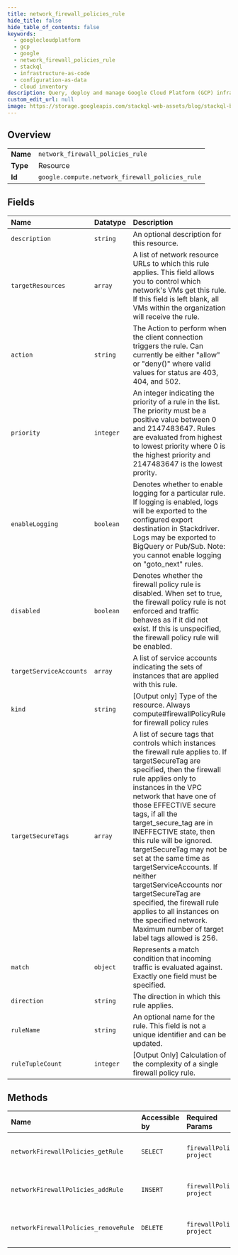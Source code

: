 ```yaml
---
title: network_firewall_policies_rule
hide_title: false
hide_table_of_contents: false
keywords:
  - googlecloudplatform
  - gcp
  - google
  - network_firewall_policies_rule
  - stackql
  - infrastructure-as-code
  - configuration-as-data
  - cloud inventory
description: Query, deploy and manage Google Cloud Platform (GCP) infrastructure and resources using SQL
custom_edit_url: null
image: https://storage.googleapis.com/stackql-web-assets/blog/stackql-blog-post-featured-image.png
---
```

  
    

## Overview
<table><tbody>
<tr><td><b>Name</b></td><td><code>network_firewall_policies_rule</code></td></tr>
<tr><td><b>Type</b></td><td>Resource</td></tr>
<tr><td><b>Id</b></td><td><code>google.compute.network_firewall_policies_rule</code></td></tr>
</tbody></table>

## Fields
| Name | Datatype | Description |
|:-----|:---------|:------------|
| `description` | `string` | An optional description for this resource. |
| `targetResources` | `array` | A list of network resource URLs to which this rule applies. This field allows you to control which network's VMs get this rule. If this field is left blank, all VMs within the organization will receive the rule. |
| `action` | `string` | The Action to perform when the client connection triggers the rule. Can currently be either "allow" or "deny()" where valid values for status are 403, 404, and 502. |
| `priority` | `integer` | An integer indicating the priority of a rule in the list. The priority must be a positive value between 0 and 2147483647. Rules are evaluated from highest to lowest priority where 0 is the highest priority and 2147483647 is the lowest prority. |
| `enableLogging` | `boolean` | Denotes whether to enable logging for a particular rule. If logging is enabled, logs will be exported to the configured export destination in Stackdriver. Logs may be exported to BigQuery or Pub/Sub. Note: you cannot enable logging on "goto_next" rules. |
| `disabled` | `boolean` | Denotes whether the firewall policy rule is disabled. When set to true, the firewall policy rule is not enforced and traffic behaves as if it did not exist. If this is unspecified, the firewall policy rule will be enabled. |
| `targetServiceAccounts` | `array` | A list of service accounts indicating the sets of instances that are applied with this rule. |
| `kind` | `string` | [Output only] Type of the resource. Always compute#firewallPolicyRule for firewall policy rules |
| `targetSecureTags` | `array` | A list of secure tags that controls which instances the firewall rule applies to. If targetSecureTag are specified, then the firewall rule applies only to instances in the VPC network that have one of those EFFECTIVE secure tags, if all the target_secure_tag are in INEFFECTIVE state, then this rule will be ignored. targetSecureTag may not be set at the same time as targetServiceAccounts. If neither targetServiceAccounts nor targetSecureTag are specified, the firewall rule applies to all instances on the specified network. Maximum number of target label tags allowed is 256. |
| `match` | `object` | Represents a match condition that incoming traffic is evaluated against. Exactly one field must be specified. |
| `direction` | `string` | The direction in which this rule applies. |
| `ruleName` | `string` | An optional name for the rule. This field is not a unique identifier and can be updated. |
| `ruleTupleCount` | `integer` | [Output Only] Calculation of the complexity of a single firewall policy rule. |
## Methods
| Name | Accessible by | Required Params | Description |
|:-----|:--------------|:----------------|:------------|
| `networkFirewallPolicies_getRule` | `SELECT` | `firewallPolicy, project` | Gets a rule of the specified priority. |
| `networkFirewallPolicies_addRule` | `INSERT` | `firewallPolicy, project` | Inserts a rule into a firewall policy. |
| `networkFirewallPolicies_removeRule` | `DELETE` | `firewallPolicy, project` | Deletes a rule of the specified priority. |

